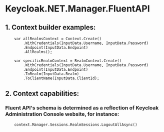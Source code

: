# Keycloak.NET.Manager.FluentAPI
## 1. Context builder examples:

```
	var allRealmsContext = Context.Create()
		.WithCredentials(InputData.Username, InputData.Password)
		.Endpoint(InputData.Endpoint)
		.AllRealms();

	var specificRealmContext = RealmContext.Create()
        .WithCredentials(InputData.Username, InputData.Password)
        .Endpoint(InputData.Endpoint)
        .ToRealm(InputData.Realm)
        .ToClientName(InputData.ClientId);
```

## 2. Context capabilities: 
### Fluent API's schema is determined as a reflection of Keycloak Administration Console website, for instance:
```
	context.Manager.Sessions.RealmSessions.LogoutAllAsync()
```

